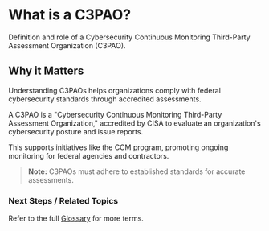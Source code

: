 # What is a C3PAO?

Definition and role of a Cybersecurity Continuous Monitoring Third-Party Assessment Organization (C3PAO).


## Why it Matters
Understanding C3PAOs helps organizations comply with federal cybersecurity standards through accredited assessments.

A C3PAO is a "Cybersecurity Continuous Monitoring Third-Party Assessment Organization," accredited by CISA to evaluate an organization's cybersecurity posture and issue reports.

This supports initiatives like the CCM program, promoting ongoing monitoring for federal agencies and contractors.

> **Note:** C3PAOs must adhere to established standards for accurate assessments.

### Next Steps / Related Topics
Refer to the full [Glossary](/11-references-&-glossary/index.md) for more terms.
